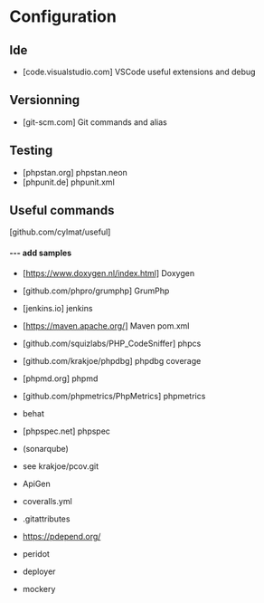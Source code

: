 # Configuration

## Ide
* [code.visualstudio.com] VSCode useful extensions and debug

## Versionning
* [git-scm.com] Git commands and alias

## Testing
* [phpstan.org] phpstan.neon
* [phpunit.de] phpunit.xml

## Useful commands
[github.com/cylmat/useful]

#### --- add samples
* [https://www.doxygen.nl/index.html] Doxygen
* [github.com/phpro/grumphp] GrumPhp
* [jenkins.io] jenkins
* [https://maven.apache.org/] Maven pom.xml
* [github.com/squizlabs/PHP_CodeSniffer] phpcs
* [github.com/krakjoe/phpdbg] phpdbg coverage
* [phpmd.org] phpmd
* [github.com/phpmetrics/PhpMetrics] phpmetrics

* behat
* [phpspec.net] phpspec

* (sonarqube)
* see krakjoe/pcov.git
* ApiGen
* coveralls.yml
* .gitattributes
* https://pdepend.org/
* peridot
* deployer
* mockery